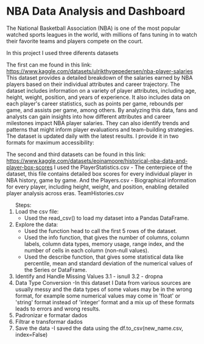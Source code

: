 <H1>NBA Data Analysis and Dashboard</H1>

<p>The National Basketball Association (NBA) is one of the most popular watched sports leagues in the world, with millions of fans tuning in to watch their favorite teams and players compete on the court. </p>

<p>In this project I used three diferents datasets</p>

The first can me found in this link: https://www.kaggle.com/datasets/ulrikthygepedersen/nba-player-salaries
This dataset provides a detailed breakdown of the salaries earned by NBA players based on their individual attributes and career trajectory.
The dataset includes information on a variety of player attributes, including age, height, weight, position, and years of experience. It also includes data on each player's career statistics, such as points per game, rebounds per game, and assists per game, among others.
By analyzing this data, fans and analysts can gain insights into how different attributes and career milestones impact NBA player salaries. They can also identify trends and patterns that might inform player evaluations and team-building strategies.
The dataset is updated daily with the latest results. I provide it in two formats for maximum accessibility:


The second and third datasets can be found in this link: https://www.kaggle.com/datasets/eoinamoore/historical-nba-data-and-player-box-scores
I used the PlayerStatistics.csv - The centerpiece of the dataset, this file contains detailed box scores for every individual player in NBA history, game by game.
And the Players.csv - Biographical information for every player, including height, weight, and position, enabling detailed player analysis across eras.
TeamHistories.csv

<ol> Steps:

  <li> Load the csv file:
    <ul>
      <li>Used the read_csv() to load my dataset into a Pandas DataFrame.</li>
    </ul>
  </li>

  <li>Explore the data:
    <ul>
      <li>Used the function head to call the first 5 rows of the dataset. </li>
      <li>Used the info function, that gives the number of columns, column labels, column data types, memory usage, range index, and the number of cells in each column (non-null values).</li>
      <li>Used the describe function, that gives some statistical data like percentile, mean and standard deviation of the numerical values of the Series or DataFrame.</li>
    </ul>

  </li>

  <li>Identify and Handle Missing Values
3.1 - isnull
3.2 - dropna

  <li>Data Type Conversion
-In this dataset I Data from various sources are usually messy and the data types of some values may be in the wrong format, for example some numerical values may come in 'float' or 'string' format instead of 'integer' format and a mix up of these formats leads to errors and wrong results.

  <li>Padronizar e formatar dados

  <li>Filtrar e transformar dados

  <li>Save the data
-I saved the data using the df.to_csv(new_name.csv, index=False)
</ol>
